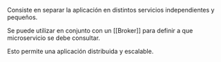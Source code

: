 Consiste en separar la aplicación en distintos servicios independientes y pequeños.

Se puede utilizar en conjunto con un [[Broker]] para definir a que microservicio se debe consultar.

Esto permite una aplicación distribuida y escalable.
